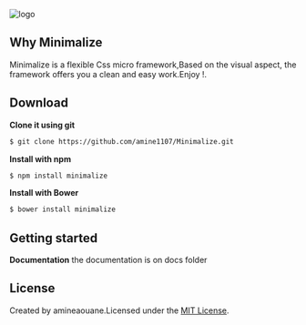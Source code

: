 ![logo](https://user-images.githubusercontent.com/17599452/28397929-83d9a2da-6cfc-11e7-93fa-c3ad5854f8c3.png)


## Why Minimalize

Minimalize is a flexible Css micro framework,Based on the visual aspect, the framework offers you a clean and easy work.Enjoy !.

## Download

**Clone it using git**

```sh
$ git clone https://github.com/amine1107/Minimalize.git
```

**Install with npm**

```sh
$ npm install minimalize
```

**Install with Bower**

```sh
$ bower install minimalize
```
## Getting started

**Documentation**
the documentation is on docs folder

## License

Created by amineaouane.Licensed under the [MIT License](https://opensource.org/licenses/MIT).

